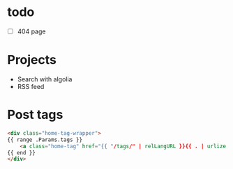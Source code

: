 # todo
- [ ] 404 page

# Projects
- Search with algolia
- RSS feed

# Post tags
```html
<div class="home-tag-wrapper">
{{ range .Params.tags }}
	<a class="home-tag" href="{{ "/tags/" | relLangURL }}{{ . | urlize }}">{{ . }}</a>
{{ end }}
</div>
```
